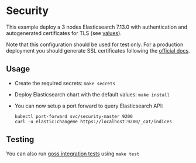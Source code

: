 # Security

This example deploy a 3 nodes Elasticsearch 7.13.0 with authentication and
autogenerated certificates for TLS (see [values][]).

Note that this configuration should be used for test only. For a production
deployment you should generate SSL certificates following the [official docs][].

## Usage

* Create the required secrets: `make secrets`

* Deploy Elasticsearch chart with the default values: `make install`

* You can now setup a port forward to query Elasticsearch API:

  ```
  kubectl port-forward svc/security-master 9200
  curl -u elastic:changeme https://localhost:9200/_cat/indices
  ```

## Testing

You can also run [goss integration tests][] using `make test`


[goss integration tests]: https://github.com/elastic/helm-charts/tree/7.13/elasticsearch/examples/security/test/goss.yaml
[official docs]: https://www.elastic.co/guide/en/elasticsearch/reference/7.13/configuring-tls.html#node-certificates
[values]: https://github.com/elastic/helm-charts/tree/7.13/elasticsearch/examples/security/values.yaml

